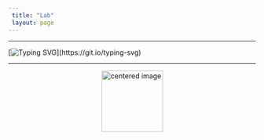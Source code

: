```yaml
---
 title: "Lab"
 layout: page
---
```


---

[![Typing SVG](https://readme-typing-svg.herokuapp.com?font=Fira+Code&pause=1000&width=435&lines=This+page+is+under+construction+!;Nevertheless+It+is+coming+soon+%F0%9F%98%84.)](https://git.io/typing-svg)

---

<div id="header" align="center">
           <center>
           <img src="https://media.giphy.com/media/scZPhLqaVOM1qG4lT9/giphy.gif" alt="centered image" width="125"/>
           </center>
</div>
